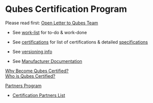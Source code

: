 <h1>Qubes Certification Program</h1>

Please read first: [Open Letter to Qubes Team](open-letter-to-qTeam.md)  
- See [work-list](work-list.md) for to-do & work-done  

- See [certifications](certifications/) for list of certifications & detailed [specifications](certifications/specifications/)
- See [versioning info](versioning-info.md)
- See [Manufacturer Documentation](manfac-docs/)


[Why Become Qubes Certified?](why-become-certified.md)  
[Who is Qubes Certified?](whois-certified.md)  

[Partners Program](partners-program/)  
- [Certification Partners List](partners-program/partners-list.md)

